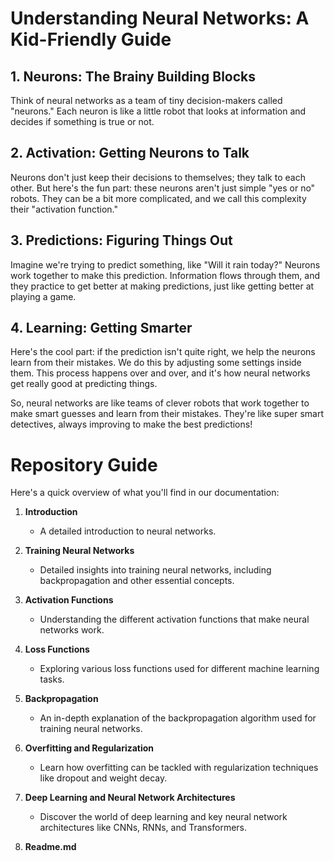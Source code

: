 # Understanding Neural Networks: A Kid-Friendly Guide

## 1. Neurons: The Brainy Building Blocks

Think of neural networks as a team of tiny decision-makers called "neurons." Each neuron is like a little robot that looks at information and decides if something is true or not.

## 2. Activation: Getting Neurons to Talk

Neurons don't just keep their decisions to themselves; they talk to each other. But here's the fun part: these neurons aren't just simple "yes or no" robots. They can be a bit more complicated, and we call this complexity their "activation function."

## 3. Predictions: Figuring Things Out

Imagine we're trying to predict something, like "Will it rain today?" Neurons work together to make this prediction. Information flows through them, and they practice to get better at making predictions, just like getting better at playing a game.

## 4. Learning: Getting Smarter

Here's the cool part: if the prediction isn't quite right, we help the neurons learn from their mistakes. We do this by adjusting some settings inside them. This process happens over and over, and it's how neural networks get really good at predicting things.

So, neural networks are like teams of clever robots that work together to make smart guesses and learn from their mistakes. They're like super smart detectives, always improving to make the best predictions!


# Repository Guide

Here's a quick overview of what you'll find in our documentation:

1. **Introduction**
   - A detailed introduction to neural networks.

2. **Training Neural Networks**
   - Detailed insights into training neural networks, including backpropagation and other essential concepts.

3. **Activation Functions**
   - Understanding the different activation functions that make neural networks work.

4. **Loss Functions**
   - Exploring various loss functions used for different machine learning tasks.

5. **Backpropagation**
   - An in-depth explanation of the backpropagation algorithm used for training neural networks.

6. **Overfitting and Regularization**
   - Learn how overfitting can be tackled with regularization techniques like dropout and weight decay.

7. **Deep Learning and Neural Network Architectures**
   - Discover the world of deep learning and key neural network architectures like CNNs, RNNs, and Transformers.

8. **Readme.md**
   

